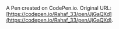 # 

A Pen created on CodePen.io. Original URL: [https://codepen.io/Rahaf_33/pen/JjGaQXd](https://codepen.io/Rahaf_33/pen/JjGaQXd).


